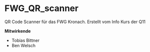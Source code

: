 # FWG_QR_scanner
QR Code Scanner für das FWG Kronach. Erstellt vom Info Kurs der Q11

**Mitwirkende**
- Tobias Bittner
- Ben Welsch
